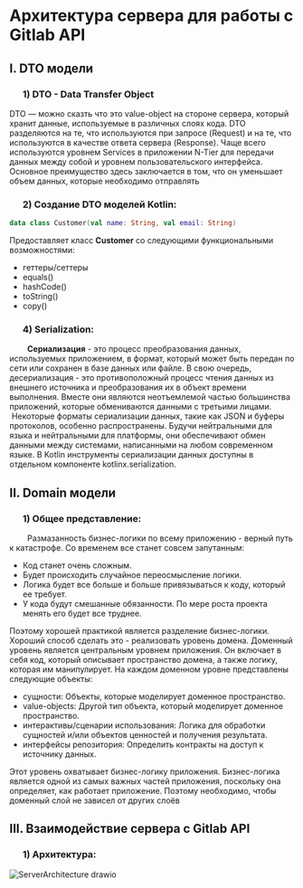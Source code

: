 # Архитектура сервера для работы с Gitlab API
## I. DTO модели
### &nbsp; &nbsp; &nbsp; 1) DTO - Data Transfer Object
DTO — можно сказть что это value-object на стороне сервера, который хранит данные, используемые в различных слоях кода. DTO разделяются на те, что используются при запросе (Request) и на те, что используются в качестве ответа сервера (Response). Чаще всего используются уровнем Services в приложении N-Tier для передачи данных между собой и уровнем пользовательского интерфейса. Основное преимущество здесь заключается в том, что он уменьшает объем данных, которые необходимо отправлять
### &nbsp; &nbsp; &nbsp; 2) Cоздание DTO моделей Kotlin:
```kotlin
data class Customer(val name: String, val email: String)
```
Предоставляет класс **Customer** со следующими функциональными возможностями:
- геттеры/сеттеры
- equals()
- hashCode()
- toString()
- copy()


### &nbsp; &nbsp; &nbsp; 4) Serialization:
&nbsp; &nbsp; &nbsp; &nbsp; **Сериализация** - это процесс преобразования данных, используемых приложением, в формат, который может быть передан по сети или сохранен в базе данных или файле. В свою очередь, десериализация - это противоположный процесс чтения данных из внешнего источника и преобразования их в объект времени выполнения. Вместе они являются неотъемлемой частью большинства приложений, которые обмениваются данными с третьими лицами.
&nbsp; &nbsp; &nbsp; &nbsp;Некоторые форматы сериализации данных, такие как JSON и буферы протоколов, особенно распространены. Будучи нейтральными для языка и нейтральными для платформы, они обеспечивают обмен данными между системами, написанными на любом современном языке.
В Kotlin инструменты сериализации данных доступны в отдельном компоненте kotlinx.serialization.


## II. Domain модели
### &nbsp; &nbsp; &nbsp; 1) Общее представление:
&nbsp; &nbsp; &nbsp; &nbsp; Размазанность бизнес-логики по всему приложению - верный путь к катастрофе. Со временем все станет совсем запутанным:
- Код станет очень сложным.
- Будет происходить случайное переосмысление логики.
- Логика будет все больше и больше привязываться к коду, который ее требует.
- У кода будут смешанные обязанности. По мере роста проекта менять его будет все труднее.

Поэтому хорошей практикой является разделение бизнес-логики. Хороший способ сделать это - реализовать уровень домена. Доменный уровень является центральным уровнем приложения. Он включает в себя код, который описывает пространство домена, а также логику, которая им манипулирует. На каждом доменном уровне представлены следующие объекты: 
- сущности: Объекты, которые моделирует доменное пространство.
- value-objects: Другой тип объекта, который моделирует доменное пространство.
- интерактивы/сценарии использования: Логика для обработки сущностей и/или объектов ценностей и получения результата.
- интерфейсы репозитория: Определить контракты на доступ к источнику данных.

Этот уровень охватывает бизнес-логику приложения. Бизнес-логика является одной из самых важных частей приложения, поскольку она определяет, как работает приложение. Поэтому необходимо, чтобы доменный слой не зависел от других слоёв


## III. Взаимодействие сервера с Gitlab API
### &nbsp; &nbsp; &nbsp; 1) Архитектура:
![ServerArchitecture drawio](https://github.com/user-attachments/assets/0c733dd8-4562-4dc8-95a5-13f2d645e846)



